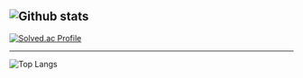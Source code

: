 
![Github stats](https://github-readme-stats.vercel.app/api?username=mainfn&show_icons=true&theme=rose_pine)
---
[![Solved.ac Profile](http://mazassumnida.wtf/api/v2/generate_badge?boj=100tick)](https://solved.ac/100tick/)

---
![Top Langs](https://github-readme-stats.vercel.app/api/top-langs/?username=mainfn&layout=compact&theme=rose_pine)

